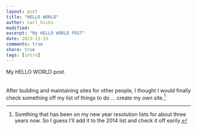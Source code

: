 ```yaml
---
layout: post
title: "HELLO WORLD"
author: carl_hicks 
modified:
excerpt: "My HELLO WORLD POST"
date: 2013-11-15
comments: true
share: true
tags: [intro]
---
```


My HELLO WORLD post.   
<br>  
After building and maintaining sites for other people, I thought I would finally check something off my list of things to do ... create my own site.[^1]

[^1]:Somthing that has been on my new year resolution lists for about three years now. So I guess I'll add it to the 2014 list and check it off earily.
